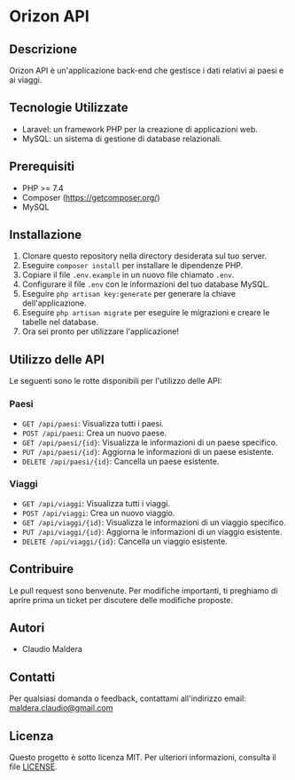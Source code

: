 # Orizon API

## Descrizione
Orizon API è un'applicazione back-end che gestisce i dati relativi ai paesi e ai viaggi.

## Tecnologie Utilizzate
- Laravel: un framework PHP per la creazione di applicazioni web.
- MySQL: un sistema di gestione di database relazionali.

## Prerequisiti
- PHP >= 7.4
- Composer (https://getcomposer.org/)
- MySQL

## Installazione
1. Clonare questo repository nella directory desiderata sul tuo server.
2. Eseguire `composer install` per installare le dipendenze PHP.
3. Copiare il file `.env.example` in un nuovo file chiamato `.env`.
4. Configurare il file `.env` con le informazioni del tuo database MySQL.
5. Eseguire `php artisan key:generate` per generare la chiave dell'applicazione.
6. Eseguire `php artisan migrate` per eseguire le migrazioni e creare le tabelle nel database.
7. Ora sei pronto per utilizzare l'applicazione!

## Utilizzo delle API
Le seguenti sono le rotte disponibili per l'utilizzo delle API:

### Paesi
- `GET /api/paesi`: Visualizza tutti i paesi.
- `POST /api/paesi`: Crea un nuovo paese.
- `GET /api/paesi/{id}`: Visualizza le informazioni di un paese specifico.
- `PUT /api/paesi/{id}`: Aggiorna le informazioni di un paese esistente.
- `DELETE /api/paesi/{id}`: Cancella un paese esistente.

### Viaggi
- `GET /api/viaggi`: Visualizza tutti i viaggi.
- `POST /api/viaggi`: Crea un nuovo viaggio.
- `GET /api/viaggi/{id}`: Visualizza le informazioni di un viaggio specifico.
- `PUT /api/viaggi/{id}`: Aggiorna le informazioni di un viaggio esistente.
- `DELETE /api/viaggi/{id}`: Cancella un viaggio esistente.

## Contribuire
Le pull request sono benvenute. Per modifiche importanti, ti preghiamo di aprire prima un ticket per discutere delle modifiche proposte.

## Autori
- Claudio Maldera

## Contatti
Per qualsiasi domanda o feedback, contattami all'indirizzo email: maldera.claudio@gmail.com


## Licenza
Questo progetto è sotto licenza MIT. Per ulteriori informazioni, consulta il file [LICENSE](LICENSE).
